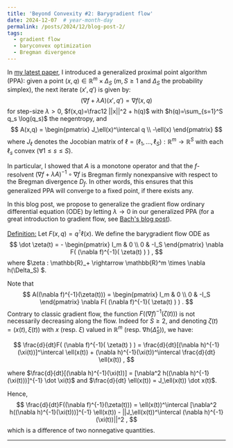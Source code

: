 ```yaml
---
title: 'Beyond Convexity #2: Barygradient flow'
date: 2024-12-07  # year-month-day
permalink: /posts/2024/12/blog-post-2/
tags:
  - gradient flow
  - baryconvex optimization
  - Bregman divergence
---
```


In [my latest paper](https://arxiv.org/pdf/2411.00928), I introduced a generalized proximal point algorithm (PPA): given a point $(x,q) \in \mathbb{R}^m \times \Delta_S$ ($m,S \ge 1$ and $\Delta_S$ the probability simplex), the next iterate $(x',q')$ is given by:
$$
( \nabla f + \lambda A )(x',q') = \nabla f(x,q)
$$
for step-size $\lambda>0$, $f(x,q)=\frac12 ||x||^2 + h(q)$ with $h(q)=\sum_{s=1}^S q_s \log(q_s)$ the negentropy, and
$$
A(x,q) = \begin{pmatrix}
J_\ell(x)^\intercal q \\
-\ell(x)
\end{pmatrix}
$$
where $J_\ell$ denotes the Jocobian matrix of $\ell=(\ell_1,\dots,\ell_S):\mathbb{R}^m \rightarrow \mathbb{R}^S$ with each $\ell_s$ convex ($\forall 1\le s \le S$).

In particular, I showed that $A$ is a monotone operator and that the $f$-resolvent $(\nabla f + \lambda A)^{-1} \circ \nabla f$ is Bregman firmly nonexpansive with respect to the Bregman divergence $D_f$.
In other words, this ensures that this generalized PPA will converge to a fixed point, if there exists any.

In this blog post, we propose to generalize the gradient flow ordinary differential equation (ODE) by letting $\lambda \rightarrow 0$ in our generalized PPA (for a great introduction to gradient flow, see [Bach's blog post](https://francisbach.com/gradient-flows/)).

<u>Definition:</u> Let $F(x,q) = q^\intercal \ell(x)$. We define the barygradient flow ODE as
$$
\dot \zeta(t) = - \begin{pmatrix}
I_m & 0 \\
0 & -I_S
\end{pmatrix} \nabla F( (\nabla f)^{-1}( \zeta(t) ) ) ,
$$
where $\zeta : \mathbb{R}_+ \rightarrow \mathbb{R}^m \times \nabla h(\Delta_S) $.

Note that 
$$
A((\nabla f)^{-1}(\zeta(t))) =
\begin{pmatrix}
I_m & 0 \\
0 & -I_S
\end{pmatrix} \nabla F( (\nabla f)^{-1}( \zeta(t) ) ) .
$$
Contrary to classic gradient flow, the function $F((\nabla f)^{-1}(\zeta(t)))$ is not necessarily decreasing along the flow.
Indeed for $S\ge 2$, and denoting $\zeta(t)=(x(t), \xi(t))$ with $x$ (resp. $\xi$) valued in $\mathbb{R}^m$ (resp. $\nabla h(\mathring \Delta_S )$), we have:

$$
\frac{d}{dt}F( (\nabla f)^{-1}( \zeta(t) ) ) = \frac{d}{dt}[(\nabla h)^{-1}(\xi(t))]^\intercal \ell(x(t)) + (\nabla h)^{-1}(\xi(t))^\intercal \frac{d}{dt} \ell(x(t)) ,
$$

where $\frac{d}{dt}[(\nabla h)^{-1}(\xi(t))] = [\nabla^2 h((\nabla h)^{-1}(\xi(t)))]^{-1} \dot \xi(t)$
and $\frac{d}{dt} \ell(x(t)) = J_\ell(x(t)) \dot x(t)$.

Hence,
$$
\frac{d}{dt}F((\nabla f)^{-1}(\zeta(t))) = \ell(x(t))^\intercal [\nabla^2 h((\nabla h)^{-1}(\xi(t)))]^{-1} \ell(x(t)) - ||J_\ell(x(t))^\intercal (\nabla h)^{-1}(\xi(t))||^2 ,
$$
which is a difference of two nonnegative quantities.

------
